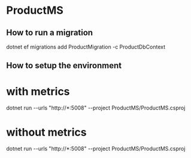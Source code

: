 ﻿# ProductMS

## How to run a migration
dotnet ef migrations add ProductMigration -c ProductDbContext

## How to setup the environment

# with metrics
dotnet run --urls "http://*:5008" --project ProductMS/ProductMS.csproj

# without metrics
dotnet run --urls "http://*:5008" --project ProductMS/ProductMS.csproj

